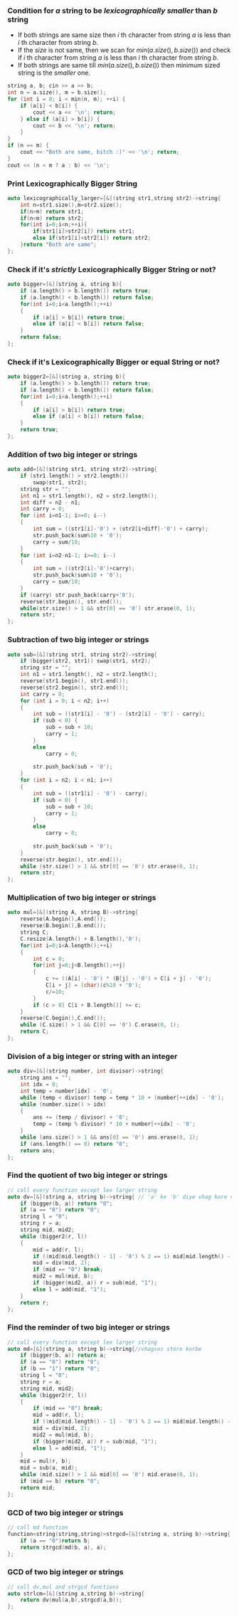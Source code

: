 ### Condition for _a_ string to be $lexicographically$ $smaller$ than _b_ string
- If both strings are same size then $i$ th character from string $a$ is less than $i$ th character from string $b$.
- If the $size$ is not same, then we scan for $min(a.size(), b.size())$ and check if $i$ th character from string $a$ is less than $i$ th character from string $b$.
- If both strings are same till $min(a.size(), b.size())$ then minimum sized string is the _smaller_ one.

```c++
string a, b; cin >> a >> b;
int n = a.size(), m = b.size();
for (int i = 0; i < min(n, m); ++i) {
    if (a[i] < b[i]) {
        cout << a << '\n'; return;
    } else if (a[i] > b[i]) {
        cout << b << '\n'; return;
    }
}
if (n == m) {
    cout << "Both are same, bitch :)" << '\n'; return;
}
cout << (n < m ? a : b) << '\n';
```


### Print Lexicographically Bigger String
```c++
auto lexicographically_larger=[&](string str1,string str2)->string{
    int n=str1.size(),m=str2.size();
    if(n>m) return str1;
    if(n<m) return str2;
    for(int i=0;i<n;++i){
        if(str1[i]>str2[i]) return str1;
        else if(str1[i]<str2[i]) return str2;
    }return "Both are same";
};

```

### Check if it's _strictly_ Lexicographically Bigger String or not?
```c++
auto bigger=[&](string a, string b){
    if (a.length() > b.length()) return true;
    if (a.length() < b.length()) return false;
    for(int i=0;i<a.length();++i)
    {
        if (a[i] > b[i]) return true;
        else if (a[i] < b[i]) return false;
    }
    return false;
};

```

### Check if it's Lexicographically Bigger or equal String or not?
```c++
auto bigger2=[&](string a, string b){
    if (a.length() > b.length()) return true;
    if (a.length() < b.length()) return false;
    for(int i=0;i<a.length();++i)
    {
        if (a[i] > b[i]) return true;
        else if (a[i] < b[i]) return false;
    }
    return true;
};

```

### Addition of two big integer or strings
```c++
auto add=[&](string str1, string str2)->string{
    if (str1.length() > str2.length())
        swap(str1, str2);
    string str = "";
    int n1 = str1.length(), n2 = str2.length();
    int diff = n2 - n1;
    int carry = 0;
    for (int i=n1-1; i>=0; i--)
    {
        int sum = ((str1[i]-'0') + (str2[i+diff]-'0') + carry);
        str.push_back(sum%10 + '0');
        carry = sum/10;
    }
    for (int i=n2-n1-1; i>=0; i--)
    {
        int sum = ((str2[i]-'0')+carry);
        str.push_back(sum%10 + '0');
        carry = sum/10;
    }
    if (carry) str.push_back(carry+'0');
    reverse(str.begin(), str.end());
    while(str.size() > 1 && str[0] == '0') str.erase(0, 1);
    return str;
};

```

### Subtraction of two big integer or strings
```c++
auto sub=[&](string str1, string str2)->string{
    if (bigger(str2, str1)) swap(str1, str2);
    string str = "";
    int n1 = str1.length(), n2 = str2.length();
    reverse(str1.begin(), str1.end());
    reverse(str2.begin(), str2.end());
    int carry = 0;
    for (int i = 0; i < n2; i++) 
    {
        int sub = ((str1[i] - '0') - (str2[i] - '0') - carry);
        if (sub < 0) {
            sub = sub + 10;
            carry = 1;
        }
        else
            carry = 0;
 
        str.push_back(sub + '0');
    }
    for (int i = n2; i < n1; i++) 
    {
        int sub = ((str1[i] - '0') - carry);
        if (sub < 0) {
            sub = sub + 10;
            carry = 1;
        }
        else
            carry = 0;
 
        str.push_back(sub + '0');
    }
    reverse(str.begin(), str.end());
    while (str.size() > 1 && str[0] == '0') str.erase(0, 1);
    return str;
};

```

### Multiplication of two big integer or strings
```c++
auto mul=[&](string A, string B)->string{
    reverse(A.begin(),A.end());
    reverse(B.begin(),B.end());
    string C;
    C.resize(A.length() + B.length(),'0');
    for(int i=0;i<A.length();++i)
    {
        int c = 0;
        for(int j=0;j<B.length();++j)
        {
            c += ((A[i] - '0') * (B[j] - '0') + C[i + j] - '0');
            C[i + j] = (char)(c%10 + '0');
            c/=10;
        }
        if (c > 0) C[i + B.length()] += c;
    }
    reverse(C.begin(),C.end());
    while (C.size() > 1 && C[0] == '0') C.erase(0, 1);
    return C;
};


```

### Division of a big integer or string with an integer
```c++
auto div=[&](string number, int divisor)->string{
    string ans = "";
    int idx = 0;
    int temp = number[idx] - '0';
    while (temp < divisor) temp = temp * 10 + (number[++idx] - '0');
    while (number.size() > idx) 
    {
        ans += (temp / divisor) + '0';
        temp = (temp % divisor) * 10 + number[++idx] - '0';
    }
    while (ans.size() > 1 && ans[0] == '0') ans.erase(0, 1);
    if (ans.length() == 0) return "0";
    return ans;
};

```
### Find the quotient of two big integer or strings
```c++
// call every function except lex larger string
auto dv=[&](string a, string b)->string{ // 'a' ke 'b' diye vhag kore vhagfol store korbe
    if (bigger(b, a)) return "0";
    if (a == "0") return "0";
    string l = "0";
    string r = a;
    string mid, mid2;
    while (bigger2(r, l))
    {
        mid = add(r, l);
        if ((mid[mid.length() - 1] - '0') % 2 == 1) mid[mid.length() - 1]--;
        mid = div(mid, 2);
        if (mid == "0") break;
        mid2 = mul(mid, b);
        if (bigger(mid2, a)) r = sub(mid, "1");
        else l = add(mid, "1");
    }
    return r;
};

```

### Find the reminder of two big integer or strings
```c++
// call every function except lex larger string
auto md=[&](string a, string b)->string{//vhagses store korbe
    if (bigger(b, a)) return a;
    if (a == "0") return "0";
    if (b == "1") return "0";
    string l = "0";
    string r = a;
    string mid, mid2;
    while (bigger2(r, l))
    {
        if (mid == "0") break;
        mid = add(r, l);
        if ((mid[mid.length() - 1] - '0') % 2 == 1) mid[mid.length() - 1]--;
        mid = div(mid, 2);
        mid2 = mul(mid, b);
        if (bigger(mid2, a)) r = sub(mid, "1");
        else l = add(mid, "1");
    }
    mid = mul(r, b);
    mid = sub(a, mid);
    while (mid.size() > 1 && mid[0] == '0') mid.erase(0, 1);
    if (mid == b) return "0";
    return mid;
};

```

### GCD of two big integer or strings
```c++
// call md function
function<string(string,string)>strgcd=[&](string a, string b)->string{
    if (a == "0")return b;
    return strgcd(md(b, a), a);
};

```
### GCD of two big integer or strings
```c++
// call dv,mul and strgcd functions
auto strlcm=[&](string a,string b)->string{
    return dv(mul(a,b),strgcd(a,b));
};

```


